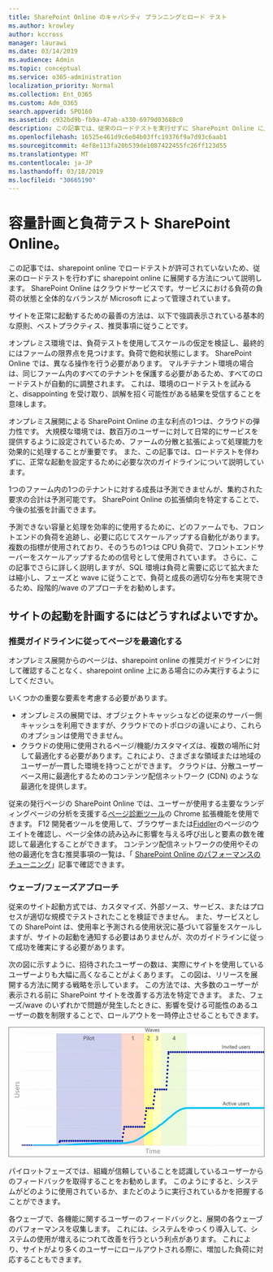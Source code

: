 ```yaml
---
title: SharePoint Online のキャパシティ プランニングとロード テスト
ms.author: krowley
author: kccross
manager: laurawi
ms.date: 03/14/2019
ms.audience: Admin
ms.topic: conceptual
ms.service: o365-administration
localization_priority: Normal
ms.collection: Ent_O365
ms.custom: Adm_O365
search.appverid: SPO160
ms.assetid: c932bd9b-fb9a-47ab-a330-6979d03688c0
description: この記事では、従来のロードテストを実行せずに SharePoint Online に展開する方法について説明します。これは許可されていないためです。
ms.openlocfilehash: 16525e461d9c6e04b03ffc19376f9a7d93c6aab1
ms.sourcegitcommit: 4ef8e113fa20b539de1087422455fc26ff123d55
ms.translationtype: MT
ms.contentlocale: ja-JP
ms.lasthandoff: 03/18/2019
ms.locfileid: "30665190"
---
```

# <a name="capacity-planning-and-load-testing-sharepoint-online"></a>容量計画と負荷テスト SharePoint Online。

この記事では、sharepoint online でロードテストが許可されていないため、従来のロードテストを行わずに sharepoint online に展開する方法について説明します。 SharePoint Online はクラウドサービスです。サービスにおける負荷の負荷の状態と全体的なバランスが Microsoft によって管理されています。
  
サイトを正常に起動するための最善の方法は、以下で強調表示されている基本的な原則、ベストプラクティス、推奨事項に従うことです。
  
オンプレミス環境では、負荷テストを使用してスケールの仮定を検証し、最終的にはファームの限界点を見つけます。負荷で飽和状態にします。 SharePoint Online では、異なる操作を行う必要があります。 マルチテナント環境の場合は、同じファーム内のすべてのテナントを保護する必要があるため、すべてのロードテストが自動的に調整されます。 これは、環境のロードテストを試みると、disappointing を受け取り、誤解を招く可能性がある結果を受信することを意味します。
  
オンプレミス展開による SharePoint Online の主な利点の1つは、クラウドの弾力性です。 大規模な環境では、数百万のユーザーに対して日常的にサービスを提供するように設定されているため、ファームの分散と拡張によって処理能力を効果的に処理することが重要です。 また、この記事では、ロードテストを伴わずに、正常な起動を設定するために必要な次のガイドラインについて説明しています。 
  
1つのファーム内の1つのテナントに対する成長は予測できませんが、集約された要求の合計は予測可能です。 SharePoint Online の拡張傾向を特定することで、今後の拡張を計画できます。
  
予測できない容量と処理を効率的に使用するために、どのファームでも、フロントエンドの負荷を追跡し、必要に応じてスケールアップする自動化があります。 複数の指標が使用されており、そのうちの1つは CPU 負荷で、フロントエンドサーバーをスケールアップするための信号として使用されています。 さらに、この記事でさらに詳しく説明しますが、SQL 環境は負荷と需要に応じて拡大または縮小し、フェーズと wave に従うことで、負荷と成長の適切な分布を実現できるため、段階的/wave のアプローチをお勧めします。 
  
## <a name="how-do-i-plan-for-a-site-launch"></a>サイトの起動を計画するにはどうすればよいですか。

### <a name="optimize-pages-by-following-recommended-guidelines"></a>推奨ガイドラインに従ってページを最適化する
オンプレミス展開からのページは、sharepoint online の推奨ガイドラインに対して確認することなく、sharepoint online 上にある場合にのみ実行するようにしてください。

いくつかの重要な要素を考慮する必要があります。
- オンプレミスの展開では、オブジェクトキャッシュなどの従来のサーバー側キャッシュを利用できますが、クラウドでのトポロジの違いにより、これらのオプションは使用できません。
- クラウドの使用に使用されるページ/機能/カスタマイズは、複数の場所に対して最適化する必要があります。これにより、さまざまな領域または地域のユーザーが一貫した環境を持つことができます。 クラウドは、分散ユーザーベース用に最適化するためのコンテンツ配信ネットワーク (CDN) のような最適化を提供します。

従来の発行ページの SharePoint Online では、ユーザーが使用する主要なランディングページの分析を支援する[ページ診断ツール](https://aka.ms/perftool)の Chrome 拡張機能を使用できます。
F12 開発者ツールを使用して、ブラウザーまたは[Fiddler](https://www.telerik.com/download/fiddler)のページのウエイトを確認し、ページ全体の読み込みに影響を与える呼び出しと要素の数を確認して最適化することができます。 コンテンツ配信ネットワークの使用やその他の最適化を含む推奨事項の一覧は、「 [SharePoint Online のパフォーマンスのチューニング](https://aka.ms/spoperformance)」記事で確認できます。

### <a name="wave--phase-approach"></a>ウェーブ/フェーズアプローチ
従来のサイト起動方式では、カスタマイズ、外部ソース、サービス、またはプロセスが適切な規模でテストされたことを検証できません。 また、サービスとしての SharePoint は、使用率と予測される使用状況に基づいて容量をスケールしますが、サイトの起動を通知する必要はありませんが、次のガイドラインに従って成功を確実にする必要があります。
  
次の図に示すように、招待されたユーザーの数は、実際にサイトを使用しているユーザーよりも大幅に高くなることがよくあります。 この図は、リリースを展開する方法に関する戦略を示しています。 この方法では、大多数のユーザーが表示される前に SharePoint サイトを改善する方法を特定できます。 また、フェーズ/wave のいずれかで問題が発生したときに、影響を受ける可能性のあるユーザーの数を制限することで、ロールアウトを一時停止させることもできます。
  
![招待ユーザーとアクティブなユーザーを示すグラフ](media/0bc14a20-9420-4986-b9b9-fbcd2c6e0fb9.png)
  
パイロットフェーズでは、組織が信頼していることを認識しているユーザーからのフィードバックを取得することをお勧めします。 このようにすると、システムがどのように使用されているか、またどのように実行されているかを把握することができます。
  
各ウェーブで、各機能に関するユーザーのフィードバックと、展開の各ウェーブのパフォーマンスを収集します。 これには、システムをゆっくり導入して、システムの使用が増えるにつれて改善を行うという利点があります。 これにより、サイトがより多くのユーザーにロールアウトされる際に、増加した負荷に対応することもできます。
